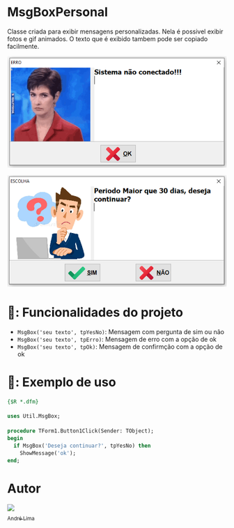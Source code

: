 # MsgBoxPersonal

Classe criada para exibir mensagens personalizadas. Nela é possivel exibir fotos e gif animados. O texto que é exibido tambem pode ser copiado facilmente.

![image](https://github.com/andreCLima/MsgBoxPersonal/blob/main/image.png)

![image](https://github.com/andreCLima/MsgBoxPersonal/blob/main/image2.png)


# 🔨: Funcionalidades do projeto

- `MsgBox('seu texto', tpYesNo)`: Mensagem com pergunta de sim ou não 
- `MsgBox('seu texto', tpErro)`: Mensagem de erro com a opção de ok
- `MsgBox('seu texto', tpOk)`: Mensagem de confirmção com a opção de ok


# 🦾: Exemplo de uso
```pascal
{$R *.dfm}

uses Util.MsgBox;

procedure TForm1.Button1Click(Sender: TObject);
begin
  if MsgBox('Deseja continuar?', tpYesNo) then
    ShowMessage('ok');
end;
```

# Autor

[<img src="https://avatars.githubusercontent.com/u/90877034?v=4" width=115><br><sub>André Lima</sub>](https://github.com/andreCLima)





